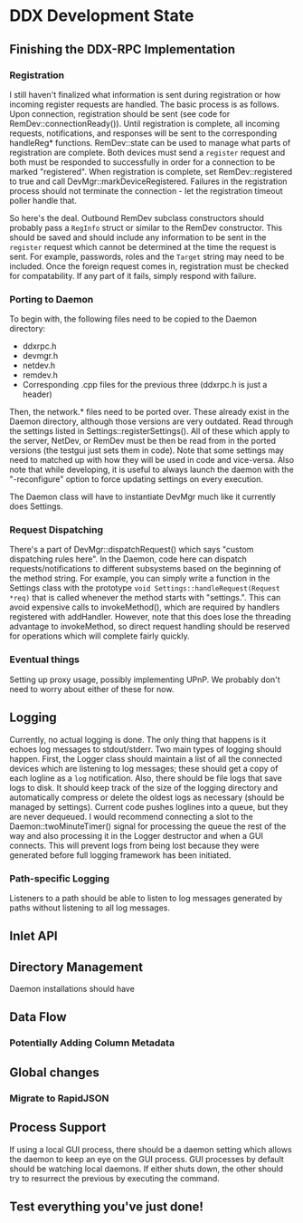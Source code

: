 # DDX Development State

## Finishing the DDX-RPC Implementation

### Registration
I still haven't finalized what information is sent during registration or how incoming register requests are handled.  The basic process is as follows.  Upon connection, registration should be sent (see code for RemDev::connectionReady()).  Until registration is complete, all incoming requests, notifications, and responses will be sent to the corresponding handleReg* functions.  RemDev::state can be used to manage what parts of registration are complete.  Both devices must send a `register` request and both must be responded to successfully in order for a connection to be marked "registered".  When registration is complete, set RemDev::registered to true and call DevMgr::markDeviceRegistered.  Failures in the registration process should not terminate
the connection - let the registration timeout poller handle that.

So here's the deal.  Outbound RemDev subclass constructors should probably pass a `RegInfo` struct or similar to the RemDev constructor.  This should be saved and should include any information to be sent in the `register` request which cannot be determined at the time the request is sent.  For example, passwords, roles and the `Target` string may need to be included.  Once the foreign request comes in, registration must be checked for compatability.  If any part of it fails, simply respond with failure.  

### Porting to Daemon
To begin with, the following files need to be copied to the Daemon directory:

- ddxrpc.h
- devmgr.h
- netdev.h
- remdev.h
- Corresponding .cpp files for the previous three (ddxrpc.h is just a header)

Then, the network.* files need to be ported over.  These already exist in the Daemon directory, although those versions are very outdated.  Read through the settings listed in Settings::registerSettings().  All of these which apply to the server, NetDev, or RemDev must be then be read from in the ported versions (the testgui just sets them in code).  Note that some settings may need to matched up with how they will be used in code and vice-versa.  Also note that while developing, it is useful to always launch the daemon with the "-reconfigure" option to force updating settings on every execution.

The Daemon class will have to instantiate DevMgr much like it currently does Settings.

### Request Dispatching
There's a part of DevMgr::dispatchRequest() which says "custom dispatching rules here".
In the Daemon, code here can dispatch requests/notifications to different subsystems based
on the beginning of the method string.  For example, you can simply write a function in the
Settings class with the prototype `void Settings::handleRequest(Request *req)` that is called whenever
the method starts with "settings.".  This can avoid expensive calls to invokeMethod(), which are required by handlers registered with addHandler.  However, note that this does lose the threading advantage to invokeMethod, so direct request handling should be reserved for operations which will complete fairly quickly.

### Eventual things
Setting up proxy usage, possibly implementing UPnP.  We probably don't need to worry about either of these for now.

## Logging
Currently, no actual logging is done.  The only thing that happens is it echoes log messages to stdout/stderr.  Two main types of logging should happen.  First, the Logger class should maintain a list of all the connected devices which are listening to log messages; these should get a copy of each logline as a `log` notification.  Also, there should be file logs that save logs to disk.  It should keep track of the size of the logging directory and automatically compress or delete the oldest logs as necessary (should be managed by settings).  Current code pushes loglines into a queue, but they are never dequeued.  I would recommend connecting a slot to the Daemon::twoMinuteTimer() signal for processing the queue the rest of the way and also processing it in the Logger destructor and when a GUI connects.  This will prevent logs from being lost because they were generated before full logging framework has been initiated.

### Path-specific Logging
Listeners to a path should be able to listen to log messages generated by paths without listening to all log messages.

## Inlet API


## Directory Management
Daemon installations should have 

## Data Flow

### Potentially Adding Column Metadata

## Global changes

### Migrate to RapidJSON

## Process Support
If using a local GUI process, there should be a daemon setting which allows the daemon to keep an eye on the GUI process.  GUI processes by default should be watching local daemons.  If either shuts down, the other should try to resurrect the previous by executing the command.

## Test everything you've just done!